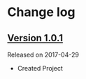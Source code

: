# Change log

## [Version 1.0.1](https://github.com/efremidze/Spotlight/releases/tag/1.0.1)
Released on 2017-04-29

- Created Project

